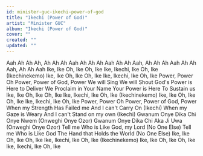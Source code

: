 ```yaml
---
id: minister-guc-ikechi-power-of-god
title: "Ikechi (Power of God)"
artist: "Minister GUC"
album: "Ikechi (Power of God)"
cover: ""
created: ""
updated: ""
---
```


Aah Ah Ah Ah, Ah Ah Ah Aah
Ah Ah Ah Aah
Ah Ah Aah, Ah Ah Ah
Aah Ah Ah Aah, Ah Ah Aah
Ike, Ike Oh, Ike Oh, Ike
Ike, Ikechi, Ike Oh, Ike
(Ikechinekemo)
Ike, Ike Oh, Ike Oh, Ike
Ike, Ikechi, Ike Oh, Ike
Power, Power Oh
Power, Power of God, Power
We will Sing
We will Shout
God's Power is Here to Deliver
We Proclaim in Your Name
Your Power is Here
To Sustain us
Ike, Ike Oh, Ike Oh, Ike
Ike, Ikechi, Ike Oh, Ike
(Ikechinekemo)
Ike, Ike Oh, Ike Oh, Ike
Ike, Ikechi, Ike Oh, Ike
Power, Power Oh
Power, Power of God, Power
When my Strength
Has Failed me
And I can't Carry On
(Ikechi)
When my Gaze is Weary
And I can't Stand on my own
(Ikechi)
Gwanum Onye Dika Chi
Onye Nwem
(Onweghi Onye Ozor)
Gwanum Onye Dika Chi
Aka Ji Uwa
(Onweghi Onye Ozor)
Tell me
Who is Like God, my Lord
(No One Else)
Tell me
Who is Like God
The Hand that Holds the World
(No One Else)
Ike, Ike Oh, Ike Oh, Ike
Ike, Ikechi, Ike Oh, Ike
(Ikechinekemo)
Ike, Ike Oh, Ike Oh, Ike
Ike, Ikechi, Ike Oh, Ike